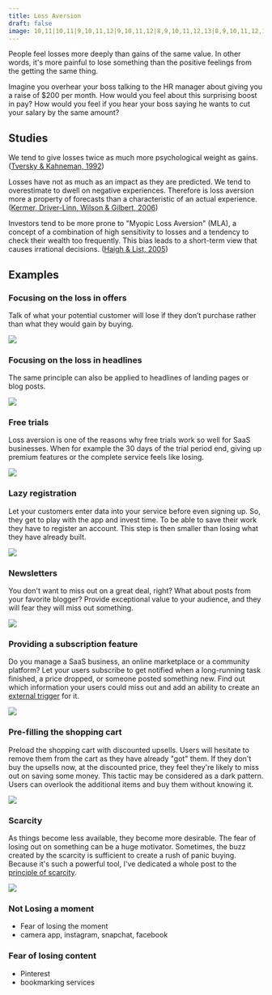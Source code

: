```yaml
---
title: Loss Aversion
draft: false
image: 10,11|10,11|9,10,11,12|9,10,11,12|8,9,10,11,12,13|8,9,10,11,12,13|7,8,9,10,11,12,13,14|7,8,9,10,11,12,13,14|6,7,8,9,10,11,12,13,14,15|6,7,8,9,10,11,12,13,14,15|5,6,7,8,9,10,11,12,13,14,15,16|5,6,7,8,9,10,11,12,13,14,15,16|4,5,6,7,8,9,10,11,12,13,14,15,16,17|4,5,6,7,8,9,10,11,12,13,14,15,16,17|4,5,7,8,9,10,11,12,13,14,15,16,17|4,5,8,9,10,11,12,13,14,15,16,17|5,6,9,10,11,12,13,14,15,16|5,6,7,10,11,12,13,14,15,16|6,7,8,9,10,11,12,13,14,15|8,9,10,11,12,13
---
```


People feel losses more deeply than gains of the same value. In other words, it's more painful to lose something than the positive feelings from the getting the same thing.

Imagine you overhear your boss talking to the HR manager about giving you a raise of $200 per month. How would you feel about this surprising boost in pay? How would you feel if you hear your boss saying he wants to cut your salary by the same amount?


## Studies

We tend to give losses twice as much more psychological weight as gains. ([Tversky & Kahneman, 1992](http://cemi.ehess.fr/docannexe/file/2780/tversjy_kahneman_advances.pdf))

Losses have not as much as an impact as they are predicted. We tend to overestimate to dwell on negative experiences. Therefore is loss aversion more a property of forecasts than a characteristic of an actual experience. ([Kermer, Driver-Linn, Wilson & Gilbert, 2006](http://journals.sagepub.com/doi/abs/10.1111/j.1467-9280.2006.01760.x))

Investors tend to be more prone to "Myopic Loss Aversion" (MLA), a concept of a combination of high sensitivity to losses and a tendency to check their wealth too frequently. This bias leads to a short-term view that causes irrational decisions. ([Haigh & List, 2005](http://onlinelibrary.wiley.com/doi/10.1111/j.1540-6261.2005.00737.x/full))


## Examples


### Focusing on the loss in offers

Talk of what your potential customer will lose if they don’t purchase rather than what they would gain by buying.

![](01-focus-on-loss-offer.png)


### Focusing on the loss in headlines

The same principle can also be applied to headlines of landing pages or blog posts.

![](02-focus-on-loss-headline.png)


### Free trials

Loss aversion is one of the reasons why free trials work so well for SaaS businesses. When for example the 30 days of the trial period end, giving up premium features or the complete service feels like losing.

![](03-free-trial.png)


### Lazy registration

Let your customers enter data into your service before even signing up. So, they get to play with the app and invest time. To be able to save their work they have to register an account. This step is then smaller than losing what they have already built.

![](04-lazy-registration.png)


### Newsletters

You don't want to miss out on a great deal, right? What about posts from your favorite blogger? Provide exceptional value to your audience, and they will fear they will miss out something.

![](05-newsletter.png)


### Providing a subscription feature

Do you manage a SaaS business, an online marketplace or a community platform? Let your users subscribe to get notified when a long-running task finished, a price dropped, or someone posted something new. Find out which information your users could miss out and add an ability to create an [external trigger](/trigger/) for it.

![](06-subscription-feature.png)


### Pre-filling the shopping cart

Preload the shopping cart with discounted upsells. Users will hesitate to remove them from the cart as they have already "got" them. If they don't buy the upsells now, at the discounted price, they feel they're likely to miss out on saving some money. This tactic may be considered as a dark pattern. Users can overlook the additional items and buy them without knowing it.

![](07-prefill-shopping-cart.png)


### Scarcity

As things become less available, they become more desirable. The fear of losing out on something can be a huge motivator. Sometimes, the buzz created by the scarcity is sufficient to create a rush of panic buying. Because it's such a powerful tool, I've dedicated a whole post to the [principle of scarcity](/scarcity/).

![](08-scarcity.png)


### Not Losing a moment
- Fear of losing the moment
- camera app, instagram, snapchat, facebook


### Fear of losing content
- Pinterest
- bookmarking services